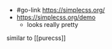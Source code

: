 -	#go-link https://simplecss.org/
-	https://simplecss.org/demo
	-	looks really pretty

similar to [[purecss]]